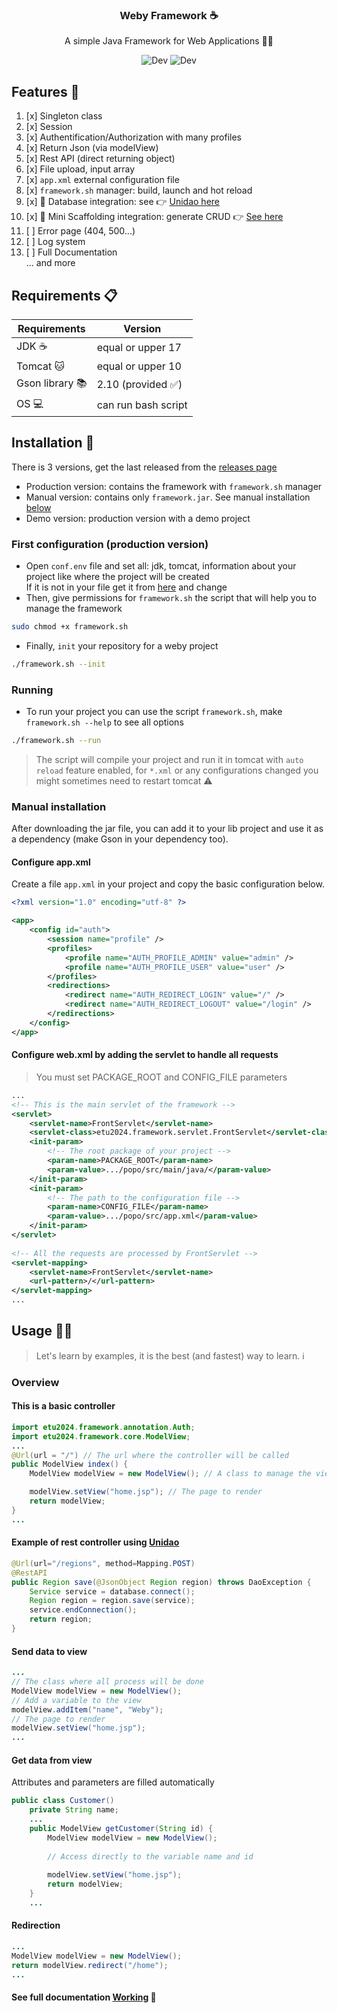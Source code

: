 <div align="center">

<h3> Weby Framework ☕️ </h3>

A simple Java Framework for Web Applications 👨‍💻

<img src="https://badgen.net/badge/Status/Dev/red?icon=github" alt="Dev">
<img src="https://badgen.net/github/releases/micromatch/micromatch?icon=github" alt="Dev">

</div>

## Features 🐣
1. [x] Singleton class
2. [x] Session
3. [x] Authentification/Authorization with many profiles
4. [x] Return Json (via modelView)
5. [x] Rest API (direct returning object)
6. [x] File upload, input array
7. [x] `app.xml` external configuration file
8. [x] `framework.sh` manager: build, launch and hot reload
9. [x] 🎉 Database integration: see 👉 [Unidao here](https://github.com/mendrika261/S5-UniDao)
10. [x] 🎉 Mini Scaffolding integration: generate CRUD 👉 [See here](https://github.com/mendrika261/S5-Scaffolding)
11. [ ] Error page (404, 500...)
12. [ ] Log system
13. [ ] Full Documentation <br>
    ... and more

## Requirements 📋
| Requirements    | Version           |
|-----------------|-------------------|
| JDK ☕️          | equal or upper 17 |
| Tomcat 🐱       | equal or upper 10 |
| Gson library 📚 | 2.10 (provided ✅) |
| OS 💻           | can run bash script     |

## Installation 🚀
There is 3 versions, get the last released from the [releases page](https://github.com/mendrika261/S4-Java-Framework/releases/tag/v0.1)
- Production version: contains the framework with `framework.sh` manager
- Manual version: contains only `framework.jar`. See manual installation [below](#manual-installation)
- Demo version: production version with a demo project

### First configuration (production version)
- Open `conf.env` file and set all: jdk, tomcat, information about your project like where the project will be created<br>
If it is not in your file get it from [here](https://github.com/mendrika261/S4-Java-Framework/blob/v0.1/conf.env) and change
- Then, give permissions for `framework.sh` the script that will help you to manage the framework
```bash
sudo chmod +x framework.sh
```
- Finally, `init` your repository for a weby project
```bash
./framework.sh --init
```

### Running
- To run your project you can use the script `framework.sh`, make `framework.sh --help` to see all options
```bash
./framework.sh --run
```
> The script will compile your project and run it in tomcat with `auto reload` feature enabled,
for `*.xml` or any configurations changed you might sometimes need to restart tomcat ⚠️

### Manual installation
After downloading the jar file, you can add it to your lib project and use it as a dependency (make Gson in your dependency too).
#### Configure app.xml
Create a file `app.xml` in your project and copy the basic configuration below.
```xml
<?xml version="1.0" encoding="utf-8" ?>

<app>
    <config id="auth">
        <session name="profile" />
        <profiles>
            <profile name="AUTH_PROFILE_ADMIN" value="admin" />
            <profile name="AUTH_PROFILE_USER" value="user" />
        </profiles>
        <redirections>
            <redirect name="AUTH_REDIRECT_LOGIN" value="/" />
            <redirect name="AUTH_REDIRECT_LOGOUT" value="/login" />
        </redirections>
    </config>
</app>
```
#### Configure web.xml by adding the servlet to handle all requests
> You must set PACKAGE_ROOT and CONFIG_FILE parameters
```xml
...
<!-- This is the main servlet of the framework -->
<servlet>
    <servlet-name>FrontServlet</servlet-name>
    <servlet-class>etu2024.framework.servlet.FrontServlet</servlet-class>
    <init-param>
        <!-- The root package of your project -->
        <param-name>PACKAGE_ROOT</param-name>
        <param-value>.../popo/src/main/java/</param-value>
    </init-param>
    <init-param>
        <!-- The path to the configuration file -->
        <param-name>CONFIG_FILE</param-name>
        <param-value>.../popo/src/app.xml</param-value>
    </init-param>
</servlet>
        
<!-- All the requests are processed by FrontServlet -->
<servlet-mapping>
    <servlet-name>FrontServlet</servlet-name>
    <url-pattern>/</url-pattern>
</servlet-mapping>
...
```

## Usage 🧑‍🍳
> Let's learn by examples, it is the best (and fastest) way to learn. ℹ️

### Overview
#### This is a basic controller
```java
import etu2024.framework.annotation.Auth;
import etu2024.framework.core.ModelView;
...
@Url(url = "/") // The url where the controller will be called
public ModelView index() {
    ModelView modelView = new ModelView(); // A class to manage the view

    modelView.setView("home.jsp"); // The page to render
    return modelView;
}
...
```
#### Example of rest controller using [Unidao](https://github.com/mendrika261/S5-UniDao)
```java
@Url(url="/regions", method=Mapping.POST)
@RestAPI
public Region save(@JsonObject Region region) throws DaoException {
    Service service = database.connect();
	Region region = region.save(service);
	service.endConnection();
    return region;
}
```
#### Send data to view
```java
...
// The class where all process will be done
ModelView modelView = new ModelView();
// Add a variable to the view
modelView.addItem("name", "Weby");
// The page to render
modelView.setView("home.jsp");
...
```
#### Get data from view
Attributes and parameters are filled automatically
```java
public class Customer()
    private String name;
    ...
    public ModelView getCustomer(String id) {
        ModelView modelView = new ModelView();
        
        // Access directly to the variable name and id
        
        modelView.setView("home.jsp");
        return modelView;
    }
    ...
```
#### Redirection
```java
...
ModelView modelView = new ModelView();
return modelView.redirect("/home");
...
```

#### See full documentation [Working]() 📖
